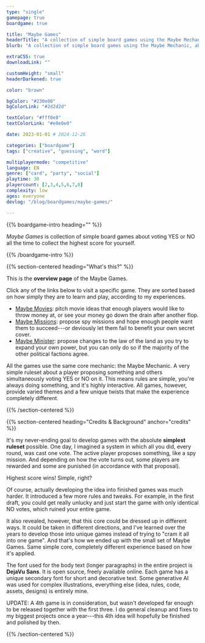 ```yaml
---
type: "single"
gamepage: true
boardgame: true

title: "Maybe Games"
headerTitle: "A collection of simple board games using the Maybe Mechanic."
blurb: "A collection of simple board games using the Maybe Mechanic, about voting for or against your friend's proposals at the most strategic times."

extraCSS: true
downloadLink: ""

customHeight: "small"
headerDarkened: true

color: "brown"

bgColor: "#230e00"
bgColorLink: "#2d2d2d"

textColor: "#fff0e8"
textColorLink: "#e0e0e0"

date: 2023-01-01 # 2024-12-26

categories: ["boardgame"]
tags: ["creative", "guessing", "word"]

multiplayermode: "competitive"
language: EN
genre: ["card", "party", "social"]
playtime: 30
playercount: [2,3,4,5,6,7,8]
complexity: low
ages: everyone
devlog: "/blog/boardgames/maybe-games/"

---
```


{{% boardgame-intro heading="" %}}

_Maybe Games_ is collection of simple board games about voting YES or NO all the time to collect the highest score for yourself.

{{% /boardgame-intro %}}

{{% section-centered heading="What's this?" %}}

This is the **overview page** of the Maybe Games. 

Click any of the links below to visit a specific game. They are sorted based on how simply they are to learn and play, according to my experiences.

* [Maybe Movies](/maybe-games/vote/maybe-movies/): pitch movie ideas that enough players would like to throw money at, or see your money go down the drain after another flop.
* [Maybe Missions](/maybe-games/vote/maybe-missions/): propose spy missions and hope enough people want them to succeed---or deviously let them fail to benefit your own secret cover.
* [Maybe Minister](/maybe-games/vote/maybe-minister/): propose changes to the law of the land as you try to expand your own power, but you can only do so if the majority of the other political factions agree.

All the games use the same core mechanic: the Maybe Mechanic. A very simple ruleset about a player proposing something and others simultaneously voting YES or NO on it. This means rules are simple, you're always doing something, and it's highly interactive. All games, however, provide varied themes and a few unique twists that make the experience completely different.

{{% /section-centered %}}

{{% section-centered heading="Credits & Background" anchor="credits" %}}

It's my never-ending goal to develop games with the absolute **simplest ruleset** possible. One day, I imagined a system in which all you did, every round, was cast one vote. The active player proposes something, like a spy mission. And depending on how the vote turns out, some players are rewarded and some are punished (in accordance with that proposal). 

Highest score wins! Simple, right?

Of course, actually developing the idea into finished games was much harder. It introduced a few more rules and tweaks. For example, in the first draft, you could get really unlucky and just start the game with only identical NO votes, which ruined your entire game.

It also revealed, however, that this core could be dressed up in different ways. It could be taken in different directions, and I've learned over the years to develop those into unique games instead of trying to "cram it all into one game". And that's how we ended up with the small set of Maybe Games. Same simple core, completely different experience based on how it's applied.

The font used for the body text (longer paragraphs) in the entire project is **DejaVu Sans**. It is open source, freely available online. Each game has a unique secondary font for short and decorative text. Some generative AI was used for complex illustrations, everything else (idea, rules, code, assets, designs) is entirely mine.

UPDATE: A 4th game is in consideration, but wasn't developed far enough to be released together with the first three. I do general cleanup and fixes to my biggest projects once a year---this 4th idea will hopefully be finished and polished by then.

<!--- @TODO: remove this text when the 4th game actually launches, of course --->

{{% /section-centered %}}